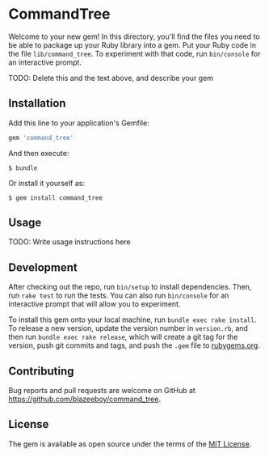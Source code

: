 # CommandTree

Welcome to your new gem! In this directory, you'll find the files you need to be able to package up your Ruby library into a gem. Put your Ruby code in the file `lib/command_tree`. To experiment with that code, run `bin/console` for an interactive prompt.

TODO: Delete this and the text above, and describe your gem

## Installation

Add this line to your application's Gemfile:

```ruby
gem 'command_tree'
```

And then execute:

    $ bundle

Or install it yourself as:

    $ gem install command_tree

## Usage

TODO: Write usage instructions here

## Development

After checking out the repo, run `bin/setup` to install dependencies. Then, run `rake test` to run the tests. You can also run `bin/console` for an interactive prompt that will allow you to experiment.

To install this gem onto your local machine, run `bundle exec rake install`. To release a new version, update the version number in `version.rb`, and then run `bundle exec rake release`, which will create a git tag for the version, push git commits and tags, and push the `.gem` file to [rubygems.org](https://rubygems.org).

## Contributing

Bug reports and pull requests are welcome on GitHub at https://github.com/blazeeboy/command_tree.

## License

The gem is available as open source under the terms of the [MIT License](https://opensource.org/licenses/MIT).
